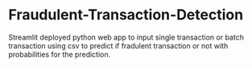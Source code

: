 # Fraudulent-Transaction-Detection
Streamlit deployed python web app to input single transaction or batch transaction using csv to predict if fradulent transaction or not with probabilities for the prediction.
